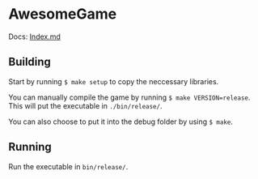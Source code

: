 # AwesomeGame

Docs: [Index.md](./docs/Index.md)

## Building

Start by running `$ make setup` to copy the neccessary libraries.

You can manually compile the game by running `$ make VERSION=release`. This will put the executable in `./bin/release/`.

You can also choose to put it into the debug folder by using `$ make`.

## Running

Run the executable in `bin/release/`.
